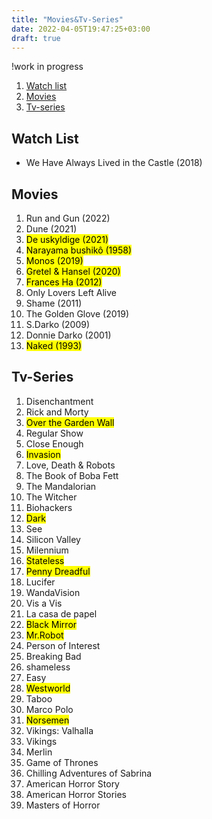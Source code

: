 ```yaml
---
title: "Movies&Tv-Series"
date: 2022-04-05T19:47:25+03:00
draft: true
---
```

!work in progress
1. [Watch list](#watch-list)
1. [Movies](#movies)
1. [Tv-series](#tv-series)

## Watch List
- We Have Always Lived in the Castle (2018)

## Movies
1. Run and Gun (2022)
1. Dune (2021)
1. <mark>De uskyldige (2021)</mark>
1. <mark>Narayama bushikô (1958)</mark>
1. <mark>Monos (2019)</mark>
1. <mark>Gretel & Hansel (2020)</mark>
1. <mark>Frances Ha (2012)</mark>
1. Only Lovers Left Alive
1. Shame (2011)
1. The Golden Glove (2019)
1. S.Darko (2009)
1. Donnie Darko (2001)
1. <mark>Naked (1993)</mark>

## Tv-Series
1. Disenchantment
1. Rick and Morty
1. <mark>Over the Garden Wall</mark>
1. Regular Show
1. Close Enough
1. <mark>Invasion</mark>
1. Love, Death & Robots
1. The Book of Boba Fett
1. The Mandalorian
1. The Witcher
1. Biohackers
1. <mark>Dark</mark>
1. See
1. Silicon Valley
1. Milennium
1. <mark>Stateless</mark>
1. <mark>Penny Dreadful</mark>
1. Lucifer
1. WandaVision
1. Vis a Vis
1. La casa de papel
1. <mark>Black Mirror</mark>
1. <mark>Mr.Robot</mark>
1. Person of Interest
1. Breaking Bad
1. shameless
1. Easy
1. <mark>Westworld</mark>
1. Taboo
1. Marco Polo
1. <mark>Norsemen</mark>
1. Vikings: Valhalla
1. Vikings
1. Merlin
1. Game of Thrones
1. Chilling Adventures of Sabrina
1. American Horror Story
1. American Horror Stories
1. Masters of Horror
